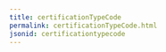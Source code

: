 ```yaml
---
title: certificationTypeCode
permalink: certificationTypeCode.html
jsonid: certificationtypecode
---
```

